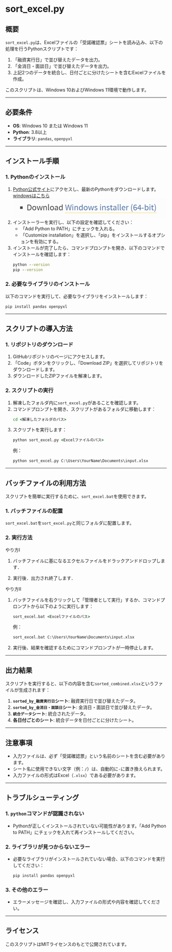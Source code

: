# sort_excel.py

## 概要
`sort_excel.py`は、Excelファイルの「受諾確認票」シートを読み込み、以下の処理を行うPythonスクリプトです：
1. 「融資実行日」で並び替えたデータを出力。
2. 「金消日・面談日」で並び替えたデータを出力。
3. 上記2つのデータを統合し、日付ごとに分けたシートを含むExcelファイルを作成。

このスクリプトは、Windows 10およびWindows 11環境で動作します。

---

## 必要条件
- **OS**: Windows 10 または Windows 11
- **Python**: 3.8以上
- **ライブラリ**: `pandas`, `openpyxl`

---

## インストール手順

### 1. Pythonのインストール
1. [Python公式サイト](https://www.python.org/)にアクセスし、最新のPythonをダウンロードします。
[windowsはこちら](https://www.python.org/downloads/windows/)
![alt text](image.png)
2. インストーラーを実行し、以下の設定を確認してください：
   - 「Add Python to PATH」にチェックを入れる。
   - 「Customize installation」を選択し、「pip」をインストールするオプションを有効にする。
3. インストールが完了したら、コマンドプロンプトを開き、以下のコマンドでインストールを確認します：
   ```cmd
   python --version
   pip --version
   ```

### 2. 必要なライブラリのインストール
以下のコマンドを実行して、必要なライブラリをインストールします：
```cmd
pip install pandas openpyxl
```

---

## スクリプトの導入方法

### 1. リポジトリのダウンロード
1. GitHubリポジトリのページにアクセスします。
2. 「Code」ボタンをクリックし、「Download ZIP」を選択してリポジトリをダウンロードします。
3. ダウンロードしたZIPファイルを解凍します。

### 2. スクリプトの実行
1. 解凍したフォルダ内に`sort_excel.py`があることを確認します。
2. コマンドプロンプトを開き、スクリプトがあるフォルダに移動します：
   ```cmd
   cd <解凍したフォルダのパス>
   ```
3. スクリプトを実行します：
   ```cmd
   python sort_excel.py <Excelファイルのパス>
   ```
   例：
   ```cmd
   python sort_excel.py C:\Users\YourName\Documents\input.xlsx
   ```

---

## バッチファイルの利用方法
スクリプトを簡単に実行するために、`sort_excel.bat`を使用できます。

### 1. バッチファイルの配置
`sort_excel.bat`を`sort_excel.py`と同じフォルダに配置します。

### 2. 実行方法
やり方Ⅰ
1. バッチファイルに基になるエクセルファイルをドラックアンドドロップします．

2. 実行後．出力され終了します．


やり方Ⅱ
1. バッチファイルを右クリックして「管理者として実行」するか、コマンドプロンプトから以下のように実行します：
   ```cmd
   sort_excel.bat <Excelファイルのパス>
   ```
   例：
   ```cmd
   sort_excel.bat C:\Users\YourName\Documents\input.xlsx
   ```

2. 実行後、結果を確認するためにコマンドプロンプトが一時停止します。

---

## 出力結果
スクリプトを実行すると、以下の内容を含む`sorted_combined.xlsx`というファイルが生成されます：
1. **`sorted_by_融資実行日`シート**: 融資実行日で並び替えたデータ。
2. **`sorted_by_金消日・面談日`シート**: 金消日・面談日で並び替えたデータ。
3. **`統合データ`シート**: 統合されたデータ。
4. **各日付ごとのシート**: 統合データを日付ごとに分けたシート。

---

## 注意事項
- 入力ファイルは、必ず「受諾確認票」という名前のシートを含む必要があります。
- シート名に使用できない文字（例：`/`）は、自動的に`-`に置き換えられます。
- 入力ファイルの形式はExcel（`.xlsx`）である必要があります。

---

## トラブルシューティング

### 1. `python`コマンドが認識されない
- Pythonが正しくインストールされていない可能性があります。「Add Python to PATH」にチェックを入れて再インストールしてください。

### 2. ライブラリが見つからないエラー
- 必要なライブラリがインストールされていない場合、以下のコマンドを実行してください：
  ```cmd
  pip install pandas openpyxl
  ```

### 3. その他のエラー
- エラーメッセージを確認し、入力ファイルの形式や内容を確認してください。

---

## ライセンス
このスクリプトはMITライセンスのもとで公開されています。
